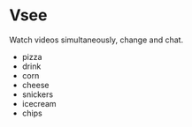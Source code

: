 # Vsee
Watch videos simultaneously, change and chat. 
- pizza
- drink
- corn
- cheese
- snickers
- icecream
- chips
